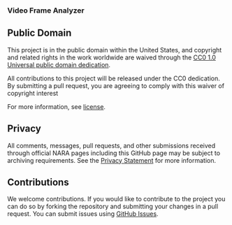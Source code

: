 ### Video Frame Analyzer


## Public Domain

This project is in the public domain within the United States, and
copyright and related rights in the work worldwide are waived through
the [CC0 1.0 Universal public domain dedication](https://creativecommons.org/publicdomain/zero/1.0/).

All contributions to this project will be released under the CC0 dedication. By submitting a pull request, you are agreeing to comply with this waiver of copyright interest

For more information, see [license](https://github.com/usnationalarchives/Video-Frame-Analyzer/blob/master/LICENSE.md).

## Privacy

All comments, messages, pull requests, and other submissions received through official NARA pages including this GitHub page may be subject to archiving requirements. See the [Privacy Statement](http://www.archives.gov/global-pages/privacy.html) for more information.

## Contributions

We welcome contributions. If you would like to contribute to the project you can do so by forking the repository and submitting your changes in a pull request. You can submit issues using [GitHub Issues]().
